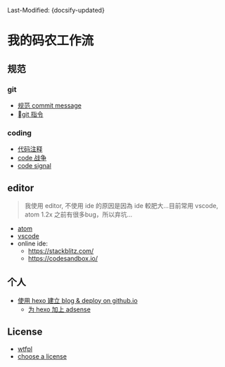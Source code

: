 Last-Modified: {docsify-updated}

# 我的码农工作流

## 规范

### git

- [规范 commit message](/workflow/git/commit.md)
- [git 指令](/workflow/git/README.md)

### coding

- [代码注释](/workflow/code.comment.md)
- [code 战争](https://www.codewars.com/)
- [code signal](https://codesignal.com/)

## editor

> 我使用 editor, 不使用 ide 的原因是因為 ide 較肥大…目前常用 vscode, atom 1.2x 之前有很多bug，所以弃坑…

- [atom](/workflow/editor/atom.md)
- [vscode](/workflow/editor/vscode.md)
- online ide:
  - https://stackblitz.com/
  - https://codesandbox.io/

## 个人

- [使用 hexo 建立 blog & deploy on github.io](/workflow/hexo-github.io.md)
  - [为 hexo 加上 adsense](https://www.93bok.com/Hexo%E7%AB%99%E7%82%B9Next%E4%B8%BB%E9%A2%98%E6%B7%BB%E5%8A%A0google%20adsense%E5%B9%BF%E5%91%8A/)

## License

- [wtfpl](http://www.wtfpl.net/)
- [choose a license](https://choosealicense.com/)
